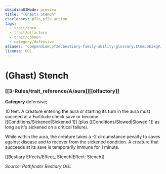 ```yaml
---
obsidianUIMode: preview
title: "(Ghast) Stench"
cssclasses: pf2e,pf2e-action
tags:
  - trait/aura
  - trait/olfactory
  - trait/common
  - category/defensive
aliases: "Compendium.pf2e.bestiary-family-ability-glossary.Item.SEzkqVJxr2eJDsuJ"
license: OGL
---
```

# (Ghast) Stench

### [[3-Rules/trait_reference/A/aura]][[olfactory]]

**Category** defensive; 




10 feet. A creature entering the aura or starting its turn in the aura must succeed at a Fortitude check save or become [[Conditions/Sickened|Sickened 1]] (plus [[Conditions/Slowed|Slowed 1]] as long as it's sickened on a critical failure).

While within the aura, the creature takes a -2 circumstance penalty to saves against disease and to recover from the sickened condition. A creature that succeeds at its save is temporarily immune for 1 minute.

[[Bestiary Effects/Effect_ Stench|Effect: Stench]]

*Source: Pathfinder Bestiary*
*OGL*